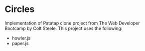# Circles
Implementation of Patatap clone project from The Web Developer Bootcamp by Colt Steele. This project uses the following:
 - howler.js
 - paper.js
